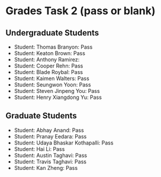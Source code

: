 # Grades Task 2 (pass or blank)

## Undergraduate Students

* Student: Thomas Branyon: Pass
* Student: Keaton Brown: Pass
* Student: Anthony Ramirez: 
* Student: Cooper Rehn: Pass
* Student: Blade Roybal: Pass
* Student: Kaimen Walters: Pass
* Student: Seungwon Yoon: Pass
* Student: Steven Jinpeng You: Pass
* Student: Henry Xiangdong Yu: Pass


## Graduate Students

* Student: Abhay Anand: Pass
* Student: Pranay Eedara: Pass
* Student: Udaya Bhaskar Kothapalli: Pass
* Student: Hai Li: Pass
* Student: Austin Taghavi: Pass
* Student: Travis Taghavi: Pass
* Student: Kan Zheng: Pass
